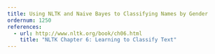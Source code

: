```yaml
---
title: Using NLTK and Naive Bayes to Classifying Names by Gender
ordernum: 1250
references:
  - url: http://www.nltk.org/book/ch06.html
    title: "NLTK Chapter 6: Learning to Classify Text"
---
```

